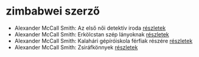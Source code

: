# zimbabwei szerző

- Alexander McCall Smith: Az első női detektív iroda [részletek](_details/Alexander%20McCall%20Smith.md#id_921)
- Alexander McCall Smith: Erkölcstan szép lányoknak [részletek](_details/Alexander%20McCall%20Smith.md#id_918)
- Alexander McCall Smith: Kalahári gépíróiskola férfiak részére [részletek](_details/Alexander%20McCall%20Smith.md#id_919)
- Alexander McCall Smith: Zsiráfkönnyek [részletek](_details/Alexander%20McCall%20Smith.md#id_920)